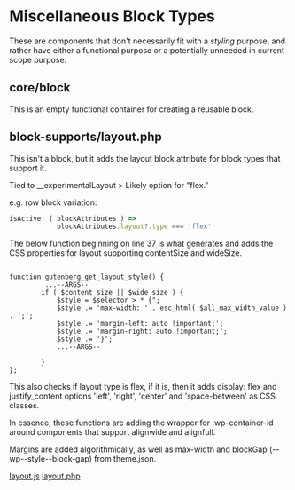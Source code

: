 # Miscellaneous Block Types

These are components that don't necessarily fit with a _styling_ purpose, and rather
have either a functional purpose or a potentially unneeded in current scope purpose.

## core/block

This is an empty functional container for creating a reusable block. 


## block-supports/layout.php

This isn't a block, but it adds the layout block attribute for block types
that support it. 

Tied to __experimentalLayout > Likely option for "flex."

e.g. row block variation:
```js
isActive: ( blockAttributes ) =>
			blockAttributes.layout?.type === 'flex'
```

The below function beginning on line 37 is what generates and adds the CSS
properties for layout supporting contentSize and wideSize.

```phpt

function gutenberg_get_layout_style() {
        ....--ARGS--
        if ( $content_size || $wide_size ) {
            $style = $selector > * {";
            $style .= 'max-width: ' . esc_html( $all_max_width_value ) . ';';
            $style .= 'margin-left: auto !important;';
            $style .= 'margin-right: auto !important;';
            $style .= '}';
            ...--ARGS--

        }
};
```

This also checks if layout type is flex, if it is, then it adds display: flex and justify_content
options 'left', 'right', 'center' and 'space-between' as CSS classes.

In essence, these functions are adding the wrapper for .wp-container-id around components that support
alignwide and alignfull. 

Margins are added algorithmically, as well as max-width and blockGap (--wp--style--block-gap)
from theme.json.


[layout.js](https://github.com/WordPress/gutenberg/blob/dd5fd6b2466d33177d46dcdc0733abd0217e044a/packages/block-editor/src/hooks/layout.js)
[layout.php](https://github.com/WordPress/gutenberg/blob/655f5f4046a56647041af97d0e5b06452f43fdb3/lib/block-supports/layout.php)